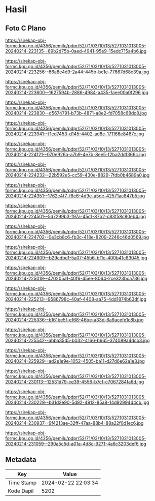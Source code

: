 # Hasil

## Foto C Plano

https://sirekap-obj-formc.kpu.go.id/4356/pemilu/pdpr/52/71/03/10/13/5271031013005-20240214-223135--69b2d75b-0aed-4941-95e9-15edc715a4b6.jpg

https://sirekap-obj-formc.kpu.go.id/4356/pemilu/pdpr/52/71/03/10/13/5271031013005-20240214-223256--66a8e4d9-2a44-445b-bc1e-77667d68c39a.jpg

https://sirekap-obj-formc.kpu.go.id/4356/pemilu/pdpr/52/71/03/10/13/5271031013005-20240214-223600--1627594b-2886-4984-a435-1aee00a0f296.jpg

https://sirekap-obj-formc.kpu.go.id/4356/pemilu/pdpr/52/71/03/10/13/5271031013005-20240214-223830--d5674791-b73b-4871-a8e2-fd7058c68dc8.jpg

https://sirekap-obj-formc.kpu.go.id/4356/pemilu/pdpr/52/71/03/10/13/5271031013005-20240214-223941--f1ed7453-d145-4402-ad8c-171166e8467c.jpg

https://sirekap-obj-formc.kpu.go.id/4356/pemilu/pdpr/52/71/03/10/13/5271031013005-20240214-224121--070e926a-a7b9-4e7b-8ee5-f2ba2ddf366c.jpg

https://sirekap-obj-formc.kpu.go.id/4356/pemilu/pdpr/52/71/03/10/13/5271031013005-20240214-224232--22b592e5-cc59-430e-8829-7fdb0b4689a0.jpg

https://sirekap-obj-formc.kpu.go.id/4356/pemilu/pdpr/52/71/03/10/13/5271031013005-20240214-224351--1762c4f7-f8c6-4d9e-a5de-42571ac847b5.jpg

https://sirekap-obj-formc.kpu.go.id/4356/pemilu/pdpr/52/71/03/10/13/5271031013005-20240214-224501--5d7299b3-f97a-45c1-87b2-c83f58c80eb4.jpg

https://sirekap-obj-formc.kpu.go.id/4356/pemilu/pdpr/52/71/03/10/13/5271031013005-20240214-224702--0e3cb8c6-fb3c-418e-8209-2246c46d0569.jpg

https://sirekap-obj-formc.kpu.go.id/4356/pemilu/pdpr/52/71/03/10/13/5271031013005-20240214-224909--b29cdbe1-5a07-45b6-bf1c-400b41c83045.jpg

https://sirekap-obj-formc.kpu.go.id/4356/pemilu/pdpr/52/71/03/10/13/5271031013005-20240214-225019--470205a1-40f6-45ee-8064-2ce323bca736.jpg

https://sirekap-obj-formc.kpu.go.id/4356/pemilu/pdpr/52/71/03/10/13/5271031013005-20240214-225213--9586798c-40af-4408-aa75-4dd1874b63df.jpg

https://sirekap-obj-formc.kpu.go.id/4356/pemilu/pdpr/52/71/03/10/13/5271031013005-20240214-225336--b161be5f-ef68-46be-a33d-6a9acefe1c8b.jpg

https://sirekap-obj-formc.kpu.go.id/4356/pemilu/pdpr/52/71/03/10/13/5271031013005-20240214-225542--abba35d5-b032-4166-b665-374089a4dcb3.jpg

https://sirekap-obj-formc.kpu.go.id/4356/pemilu/pdpr/52/71/03/10/13/5271031013005-20240214-225929--ad2e1e9e-1052-4505-ba11-d27d6e62a1e3.jpg

https://sirekap-obj-formc.kpu.go.id/4356/pemilu/pdpr/52/71/03/10/13/5271031013005-20240214-230113--12531d79-ce39-4556-b7cf-c7067284fa6d.jpg

https://sirekap-obj-formc.kpu.go.id/4356/pemilu/pdpr/52/71/03/10/13/5271031013005-20240214-230229--b31d2e90-5d92-4912-85a8-14d92994d4cb.jpg

https://sirekap-obj-formc.kpu.go.id/4356/pemilu/pdpr/52/71/03/10/13/5271031013005-20240214-230937--9f4213ae-32ff-47aa-88b4-88a22f0d1ec6.jpg

https://sirekap-obj-formc.kpu.go.id/4356/pemilu/pdpr/52/71/03/10/13/5271031013005-20240214-231059--290a5c5d-a01a-4d8c-9271-4a6c3203def6.jpg


## Metadata

| Key        | Value               |
| ---------- | ------------------- |
| Time Stamp | 2024-02-22 22:03:34 |
| Kode Dapil | 5202                |



